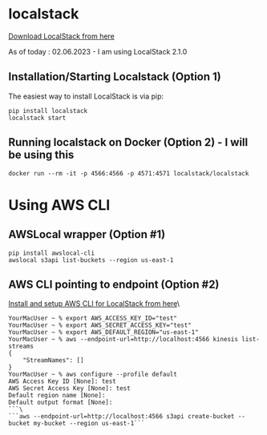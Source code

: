 # localstack


[Download LocalStack from here]([https://link-url-here.org](https://github.com/localstack/localstack))

As of today : 02.06.2023 - I am using LocalStack 2.1.0

## Installation/Starting Localstack (Option 1)
The easiest way to install LocalStack is via pip:

```pip install localstack```\
```localstack start```

## Running localstack on Docker (Option 2) - I will be using this
```docker run --rm -it -p 4566:4566 -p 4571:4571 localstack/localstack```

# Using AWS CLI
## AWSLocal wrapper (Option #1)
```pip install awslocal-cli```\
```awslocal s3api list-buckets --region us-east-1```

## AWS CLI pointing to endpoint (Option #2)
[Install and setup AWS CLI for LocalStack from here](https://docs.localstack.cloud/user-guide/integrations/aws-cli/)\

```
YourMacUser ~ % export AWS_ACCESS_KEY_ID="test"
YourMacUser ~ % export AWS_SECRET_ACCESS_KEY="test"
YourMacUser ~ % export AWS_DEFAULT_REGION="us-east-1"
YourMacUser ~ % aws --endpoint-url=http://localhost:4566 kinesis list-streams
{
    "StreamNames": []
}
YourMacUser ~ % aws configure --profile default
AWS Access Key ID [None]: test
AWS Secret Access Key [None]: test
Default region name [None]: 
Default output format [None]: 
```\
```aws --endpoint-url=http://localhost:4566 s3api create-bucket --bucket my-bucket --region us-east-1```
